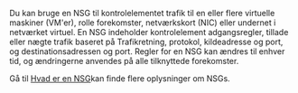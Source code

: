 Du kan bruge en NSG til kontrolelementet trafik til en eller flere virtuelle maskiner (VM'er), rolle forekomster, netværkskort (NIC) eller undernet i netværket virtuel. En NSG indeholder kontrolelement adgangsregler, tillade eller nægte trafik baseret på Trafikretning, protokol, kildeadresse og port, og destinationsadressen og port. Regler for en NSG kan ændres til enhver tid, og ændringerne anvendes på alle tilknyttede forekomster.

Gå til [Hvad er en NSG](../articles/virtual-network/virtual-networks-nsg.md)kan finde flere oplysninger om NSGs.
